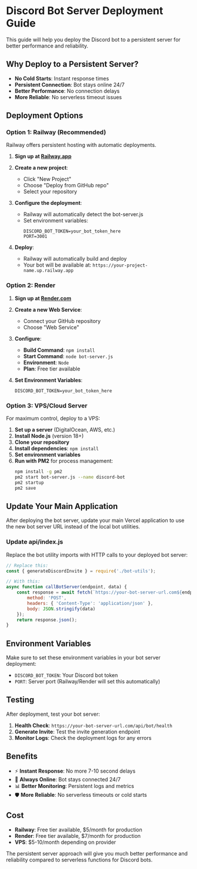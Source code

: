 # Discord Bot Server Deployment Guide

This guide will help you deploy the Discord bot to a persistent server for better performance and reliability.

## Why Deploy to a Persistent Server?

- **No Cold Starts**: Instant response times
- **Persistent Connection**: Bot stays online 24/7
- **Better Performance**: No connection delays
- **More Reliable**: No serverless timeout issues

## Deployment Options

### Option 1: Railway (Recommended)

Railway offers persistent hosting with automatic deployments.

1. **Sign up at [Railway.app](https://railway.app)**

2. **Create a new project**:
   - Click "New Project"
   - Choose "Deploy from GitHub repo"
   - Select your repository

3. **Configure the deployment**:
   - Railway will automatically detect the bot-server.js
   - Set environment variables:
     ```
     DISCORD_BOT_TOKEN=your_bot_token_here
     PORT=3001
     ```

4. **Deploy**:
   - Railway will automatically build and deploy
   - Your bot will be available at: `https://your-project-name.up.railway.app`

### Option 2: Render

1. **Sign up at [Render.com](https://render.com)**

2. **Create a new Web Service**:
   - Connect your GitHub repository
   - Choose "Web Service"

3. **Configure**:
   - **Build Command**: `npm install`
   - **Start Command**: `node bot-server.js`
   - **Environment**: `Node`
   - **Plan**: Free tier available

4. **Set Environment Variables**:
   ```
   DISCORD_BOT_TOKEN=your_bot_token_here
   ```

### Option 3: VPS/Cloud Server

For maximum control, deploy to a VPS:

1. **Set up a server** (DigitalOcean, AWS, etc.)
2. **Install Node.js** (version 18+)
3. **Clone your repository**
4. **Install dependencies**: `npm install`
5. **Set environment variables**
6. **Run with PM2** for process management:
   ```bash
   npm install -g pm2
   pm2 start bot-server.js --name discord-bot
   pm2 startup
   pm2 save
   ```

## Update Your Main Application

After deploying the bot server, update your main Vercel application to use the new bot server URL instead of the local bot utilities.

### Update api/index.js

Replace the bot utility imports with HTTP calls to your deployed bot server:

```javascript
// Replace this:
const { generateDiscordInvite } = require('./bot-utils');

// With this:
async function callBotServer(endpoint, data) {
    const response = await fetch(`https://your-bot-server-url.com${endpoint}`, {
        method: 'POST',
        headers: { 'Content-Type': 'application/json' },
        body: JSON.stringify(data)
    });
    return response.json();
}
```

## Environment Variables

Make sure to set these environment variables in your bot server deployment:

- `DISCORD_BOT_TOKEN`: Your Discord bot token
- `PORT`: Server port (Railway/Render will set this automatically)

## Testing

After deployment, test your bot server:

1. **Health Check**: `https://your-bot-server-url.com/api/bot/health`
2. **Generate Invite**: Test the invite generation endpoint
3. **Monitor Logs**: Check the deployment logs for any errors

## Benefits

- ⚡ **Instant Response**: No more 7-10 second delays
- 🔄 **Always Online**: Bot stays connected 24/7
- 📊 **Better Monitoring**: Persistent logs and metrics
- 🛡️ **More Reliable**: No serverless timeouts or cold starts

## Cost

- **Railway**: Free tier available, $5/month for production
- **Render**: Free tier available, $7/month for production
- **VPS**: $5-10/month depending on provider

The persistent server approach will give you much better performance and reliability compared to serverless functions for Discord bots.
